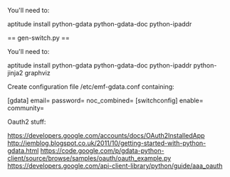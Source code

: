 
You'll need to:

aptitude install python-gdata python-gdata-doc python-ipaddr


== gen-switch.py ==

You'll need to:

aptitude install python-gdata python-gdata-doc python-ipaddr python-jinja2 graphviz

Create configuration file /etc/emf-gdata.conf containing:

[gdata]
email=
password=
noc_combined=
[switchconfig]
enable=
community=


Oauth2 stuff:

https://developers.google.com/accounts/docs/OAuth2InstalledApp
http://iemblog.blogspot.co.uk/2011/10/getting-started-with-python-gdata.html
https://code.google.com/p/gdata-python-client/source/browse/samples/oauth/oauth_example.py
https://developers.google.com/api-client-library/python/guide/aaa_oauth
